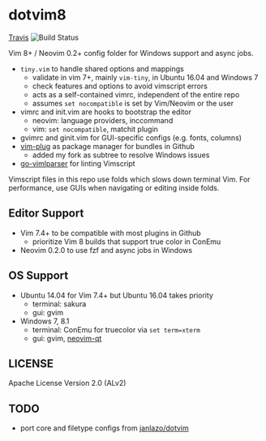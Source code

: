 # dotvim8

[Travis] ![Build Status][Travis-Status]

Vim 8+ / Neovim 0.2+ config folder for Windows support and async jobs.

- `tiny.vim` to handle shared options and mappings
  - validate in vim 7+, mainly `vim-tiny`, in Ubuntu 16.04 and Windows 7
  - check features and options to avoid vimscript errors
  - acts as a self-contained vimrc, independent of the entire repo
  - assumes `set nocompatible` is set by Vim/Neovim or the user
- vimrc and init.vim are hooks to bootstrap the editor
  - neovim: language providers, inccommand
  - vim: `set nocompatible`, matchit plugin
- gvimrc and ginit.vim for GUI-specific configs (e.g. fonts, columns)
- [vim-plug] as package manager for bundles in Github
  - added my fork as subtree to resolve Windows issues
- [go-vimlparser] for linting Vimscript

Vimscript files in this repo use folds which slows down terminal Vim.
For performance, use GUIs when navigating or editing inside folds.

## Editor Support

- Vim 7.4+ to be compatible with most plugins in Github
  - prioritize Vim 8 builds that support true color in ConEmu
- Neovim 0.2.0 to use fzf and async jobs in Windows

## OS Support

- Ubuntu 14.04 for Vim 7.4+ but Ubuntu 16.04 takes priority
  - terminal: sakura
  - gui: gvim
- Windows 7, 8.1
  - terminal: ConEmu for truecolor via `set term=xterm`
  - gui: gvim, [neovim-qt]

## LICENSE

Apache License Version 2.0 (ALv2)

## TODO
- port core and filetype configs from [janlazo/dotvim]

[Travis]: https://travis-ci.org/janlazo/dotvim8
[Travis-Status]: https://travis-ci.org/janlazo/dotvim8.svg?branch=master
[vim-plug]: https://github.com/junegunn/vim-plug
[go-vimlparser]: https://github.com/haya14busa/go-vimlparser
[neovim-qt]: https://github.com/equalsraf/neovim-qt
[janlazo/dotvim]: https://github.com/janlazo/dotvim
